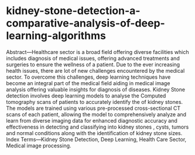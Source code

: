 # kidney-stone-detection-a-comparative-analysis-of-deep-learning-algorithms

Abstract—Healthcare sector is a broad field offering diverse
 facilities which includes diagnosis of medical issues, offering
 advanced treatments and surgeries to ensure the wellness of
 a patient. Due to the ever increasing health issues, there are
 lot of new challenges encountered by the medical sector. To
 overcome this challenges, deep learning techniques have become
 an integral part of the medical field aiding in medical image
 analysis offering valuable insights for diagnosis of diseases.
 Kidney Stone detection involves deep learning models to analyse
 the Computed tomography scans of patients to accurately identify
 the of kidney stones. The models are trained using various
 pre-processed cross-sectional CT scans of each patient, allowing
 the model to comprehensively analyze and learn from diverse
 imaging data for enhanced diagnostic accuracy and effectiveness
 in detecting and classifying into kidney stones , cysts, tumors and
 normal conditions along with the identification of kidney stone
 sizes.
 Index Terms—Kidney Stone Detection, Deep Learning, Health
 Care Sector, Medical image processing.
